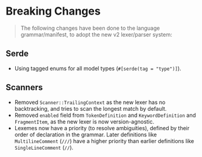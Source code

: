 # Breaking Changes

> The following changes have been done to the language grammar/manifest, to adopt the new v2 lexer/parser system:

## Serde

- Using tagged enums for all model types (`#[serde(tag = "type")]`).

## Scanners

- Removed `Scanner::TrailingContext` as the new lexer has no backtracking, and tries to scan the longest match by default.
- Removed `enabled` field from `TokenDefinition` and `KeywordDefinition` and `FragmentItem`, as the new lexer is now version-agnostic.
- Lexemes now have a priority (to resolve ambiguities), defined by their order of declaration in the grammar. Later definitions like `MultilineComment` (`///`) have a higher priority than earlier definitions like `SingleLineComment` (`//`).

